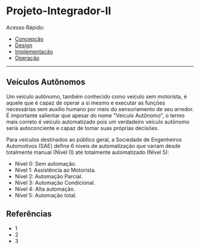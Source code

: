 # Projeto-Integrador-II

Acesso Rápido:

* [Concepção](https://github.com/Aquinom/Projeto-Integrador-2/blob/main/Concep%C3%A7%C3%A3o.md)
* [Design](https://github.com/Aquinom/Projeto-Integrador-2/blob/main/Design.md)
* [Implementação](https://github.com/Aquinom/Projeto-Integrador-2/blob/main/Implementa%C3%A7%C3%A3o.md)
* [Operação](https://github.com/Aquinom/Projeto-Integrador-2/blob/main/Opera%C3%A7%C3%A3o.md)

---
## Veículos Autônomos

Um veículo autônomo, também conhecido como veículo sem motorista, é aquele que é capaz de operar a si mesmo e executar as funções necessárias sem auxílio humano por meio do sensoriamento de seu arredor. É importante salientar que apesar do nome "Veículo Autônomo", o termo mais correto é veículo automatizado pois um verdadeiro veículo autônomo seria autoconciente e capaz de tomar suas próprias decisões.

Para veículos destinados ao público geral, a Sociedade de Engenheiros Automotivos (SAE) define 6 níveis de automatização que variam desde totalmente manual (Nível 0) até totalmente automatizado (Nível 5):

* Nível 0: Sem automação. 
* Nível 1: Assistência ao Motorista.
* Nível 2: Automação Parcial.
* Nível 3: Automação Condicional.
* Nível 4: Alta automação.
* Nível 5: Automação total.


## Referências 
* 1
* 2
* 3
